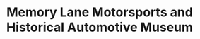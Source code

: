 ---
layout: repo
title: "Memory Lane Motorsports and Historical Automotive Museum"
id: 5151
permalink: repos/5151/
---